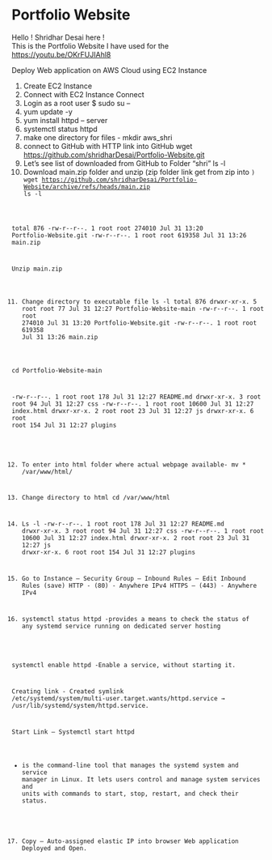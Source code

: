 # Portfolio Website

Hello ! Shridhar Desai here !   
This is the Portfolio Website I have used for the https://youtu.be/OKrFUJIAhl8



Deploy Web application on AWS Cloud using EC2 Instance
1.	Create EC2 Instance 
2.	Connect with EC2 Instance Connect
3.	Login as a root user
$ sudo su –
4.	yum update -y
5.	yum install httpd – server 
6.	systemctl status httpd
7.	make one directory for files -
mkdir aws_shri
8.	connect to GitHub with HTTP link into GitHub
wget https://github.com/shridharDesai/Portfolio-Website.git
9.	Let’s see list of downloaded from GitHub to Folder “shri”
ls -l
10.	Download main.zip folder and unzip (zip folder link get from zip into <code>)
wget  https://github.com/shridharDesai/Portfolio-Website/archive/refs/heads/main.zip
ls -l

total 876
-rw-r--r--. 1 root root 274010 Jul 31 13:20 Portfolio-Website.git
-rw-r--r--. 1 root root 619358 Jul 31 13:26 main.zip

Unzip main.zip

11.	Change directory to executable file
ls -l
total 876
drwxr-xr-x. 5 root root     77 Jul 31 12:27 Portfolio-Website-main
-rw-r--r--. 1 root root 274010 Jul 31 13:20 Portfolio-Website.git
-rw-r--r--. 1 root root 619358 Jul 31 13:26 main.zip

cd Portfolio-Website-main

-rw-r--r--. 1 root root   178 Jul 31 12:27 README.md
drwxr-xr-x. 3 root root    94 Jul 31 12:27 css
-rw-r--r--. 1 root root 10600 Jul 31 12:27 index.html
drwxr-xr-x. 2 root root    23 Jul 31 12:27 js
drwxr-xr-x. 6 root root   154 Jul 31 12:27 plugins

12.	To enter into html folder where actual webpage available-
mv * /var/www/html/

13.	Change directory to html
cd  /var/www/html



14.	Ls -l
-rw-r--r--. 1 root root   178 Jul 31 12:27 README.md
drwxr-xr-x. 3 root root    94 Jul 31 12:27 css
-rw-r--r--. 1 root root 10600 Jul 31 12:27 index.html
drwxr-xr-x. 2 root root    23 Jul 31 12:27 js
drwxr-xr-x. 6 root root   154 Jul 31 12:27 plugins

15.	Go to Instance – Security Group – Inbound Rules – Edit Inbound Rules (save)
HTTP -  (80) - Anywhere IPv4
HTTPS – (443) - Anywhere IPv4

16.	systemctl status httpd 
-provides a means to check the status of any systemd service running on dedicated server hosting

systemctl enable httpd
-Enable a service, without starting it.

Creating link -
Created symlink /etc/systemd/system/multi-user.target.wants/httpd.service → /usr/lib/systemd/system/httpd.service.

Start Link –
Systemctl start httpd
-  is the command-line tool that manages the systemd system and service manager in Linux. It lets users control and manage system services and units with commands to start, stop, restart, and check their status.

17.	Copy – Auto-assigned elastic IP into browser
Web application Deployed and Open.
             


